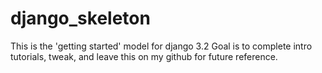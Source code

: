 # django_skeleton

This is the 'getting started' model for django 3.2
Goal is to complete intro tutorials, tweak, and leave this on my github for
future reference.
 
